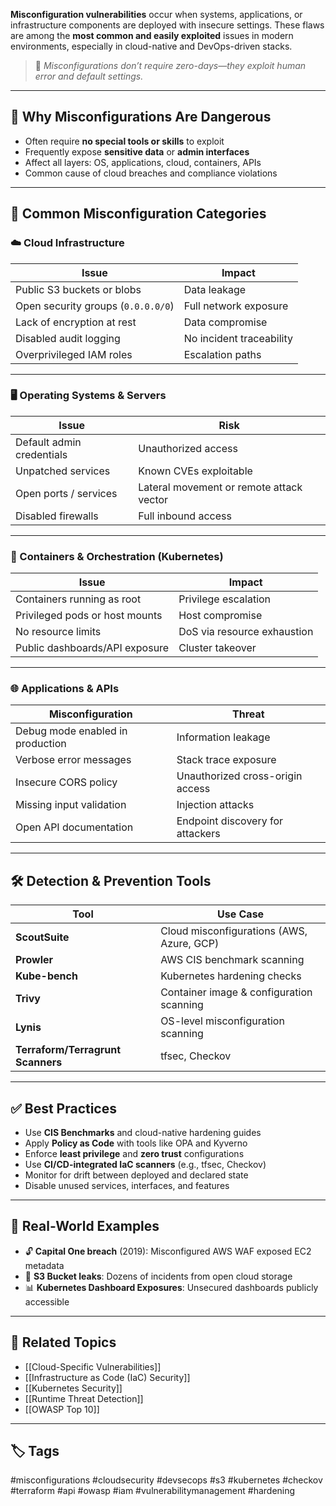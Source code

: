 **Misconfiguration vulnerabilities** occur when systems, applications, or infrastructure components are deployed with insecure settings. These flaws are among the **most common and easily exploited** issues in modern environments, especially in cloud-native and DevOps-driven stacks.

> 🧠 *Misconfigurations don’t require zero-days—they exploit human error and default settings.*

---

## 🚨 Why Misconfigurations Are Dangerous

- Often require **no special tools or skills** to exploit
- Frequently expose **sensitive data** or **admin interfaces**
- Affect all layers: OS, applications, cloud, containers, APIs
- Common cause of cloud breaches and compliance violations

---

## 🧱 Common Misconfiguration Categories

### ☁️ Cloud Infrastructure

| Issue                          | Impact                                   |
|-------------------------------|-------------------------------------------|
| Public S3 buckets or blobs     | Data leakage                             |
| Open security groups (`0.0.0.0/0`) | Full network exposure               |
| Lack of encryption at rest     | Data compromise                          |
| Disabled audit logging         | No incident traceability                 |
| Overprivileged IAM roles       | Escalation paths                         |

---

### 🖥 Operating Systems & Servers

| Issue                          | Risk                                     |
|-------------------------------|-------------------------------------------|
| Default admin credentials      | Unauthorized access                      |
| Unpatched services             | Known CVEs exploitable                   |
| Open ports / services          | Lateral movement or remote attack vector |
| Disabled firewalls             | Full inbound access                      |

---

### 🧰 Containers & Orchestration (Kubernetes)

| Issue                           | Impact                                   |
|----------------------------------|-------------------------------------------|
| Containers running as root       | Privilege escalation                     |
| Privileged pods or host mounts   | Host compromise                          |
| No resource limits               | DoS via resource exhaustion              |
| Public dashboards/API exposure   | Cluster takeover                         |

---

### 🌐 Applications & APIs

| Misconfiguration                 | Threat                                    |
|----------------------------------|-------------------------------------------|
| Debug mode enabled in production | Information leakage                       |
| Verbose error messages           | Stack trace exposure                      |
| Insecure CORS policy             | Unauthorized cross-origin access          |
| Missing input validation         | Injection attacks                         |
| Open API documentation           | Endpoint discovery for attackers          |

---

## 🛠 Detection & Prevention Tools

| Tool           | Use Case                           |
|----------------|-------------------------------------|
| **ScoutSuite** | Cloud misconfigurations (AWS, Azure, GCP) |
| **Prowler**    | AWS CIS benchmark scanning          |
| **Kube-bench** | Kubernetes hardening checks         |
| **Trivy**      | Container image & configuration scanning |
| **Lynis**      | OS-level misconfiguration scanning  |
| **Terraform/Terragrunt Scanners** | tfsec, Checkov   |

---

## ✅ Best Practices

- Use **CIS Benchmarks** and cloud-native hardening guides
- Apply **Policy as Code** with tools like OPA and Kyverno
- Enforce **least privilege** and **zero trust** configurations
- Use **CI/CD-integrated IaC scanners** (e.g., tfsec, Checkov)
- Monitor for drift between deployed and declared state
- Disable unused services, interfaces, and features

---

## 🧪 Real-World Examples

- 🔓 **Capital One breach** (2019): Misconfigured AWS WAF exposed EC2 metadata
- 📂 **S3 Bucket leaks**: Dozens of incidents from open cloud storage
- 📊 **Kubernetes Dashboard Exposures**: Unsecured dashboards publicly accessible

---

## 🧩 Related Topics

- [[Cloud-Specific Vulnerabilities]]
- [[Infrastructure as Code (IaC) Security]]
- [[Kubernetes Security]]
- [[Runtime Threat Detection]]
- [[OWASP Top 10]]

---

## 🏷 Tags

#misconfigurations #cloudsecurity #devsecops #s3 #kubernetes #checkov #terraform #api #owasp #iam #vulnerabilitymanagement #hardening

